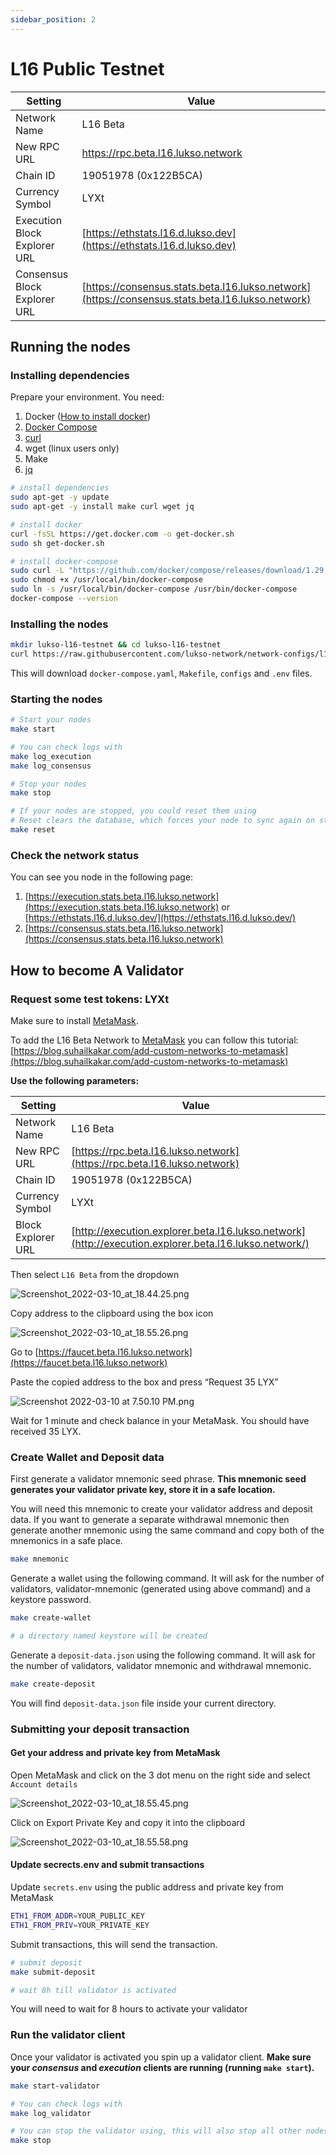 ```yaml
---
sidebar_position: 2
---
```


# L16 Public Testnet

| Setting                      | Value                                                                                                                                                                     |
| ---------------------------- | ------------------------------------------------------------------------------------------------------------------------------------------------------------------------- |
| Network Name                 | L16 Beta                                                                                                                                                                  |
| New RPC URL                  | https://rpc.beta.l16.lukso.network                                                                                                                                        |
| Chain ID                     | 19051978 (0x122B5CA)                                                                                                                                                      |
| Currency Symbol              | LYXt                                                                                                                                                                      |
| Execution Block Explorer URL | [https://ethstats.l16.d.lukso.dev](https://ethstats.l16.d.lukso.dev) |
| Consensus Block Explorer URL | [https://consensus.stats.beta.l16.lukso.network](https://consensus.stats.beta.l16.lukso.network)                                                                          |

## Running the nodes

### Installing dependencies

Prepare your environment. You need:

1. Docker ([How to install docker](https://docs.docker.com/get-docker/))
2. [Docker Compose](https://docs.docker.com/compose/)
3. [curl](https://macappstore.org/curl/)
4. wget (linux users only)
5. Make
6. [jq](https://stedolan.github.io/jq/)

```bash title="Example script for installing docker"
# install dependencies
sudo apt-get -y update
sudo apt-get -y install make curl wget jq

# install docker
curl -fsSL https://get.docker.com -o get-docker.sh
sudo sh get-docker.sh

# install docker-compose
sudo curl -L "https://github.com/docker/compose/releases/download/1.29.2/docker-compose-$(uname -s)-$(uname -m)" -o /usr/local/bin/docker-compose
sudo chmod +x /usr/local/bin/docker-compose
sudo ln -s /usr/local/bin/docker-compose /usr/bin/docker-compose
docker-compose --version
```

### Installing the nodes

```bash
mkdir lukso-l16-testnet && cd lukso-l16-testnet
curl https://raw.githubusercontent.com/lukso-network/network-configs/l16-dev/l16/network_setup_kit/install.sh | bash
```

This will download `docker-compose.yaml`, `Makefile`, `configs` and `.env` files.

### Starting the nodes

```bash
# Start your nodes
make start

# You can check logs with
make log_execution
make log_consensus

# Stop your nodes
make stop

# If your nodes are stopped, you could reset them using
# Reset clears the database, which forces your node to sync again on start
make reset
```

### Check the network status

You can see you node in the following page:

1. [https://execution.stats.beta.l16.lukso.network](https://execution.stats.beta.l16.lukso.network) or [https://ethstats.l16.d.lukso.dev/](https://ethstats.l16.d.lukso.dev/)
2. [https://consensus.stats.beta.l16.lukso.network](https://consensus.stats.beta.l16.lukso.network)

## How to become A Validator

### Request some test tokens: LYXt

Make sure to install [MetaMask](https://metamask.io/).

To add the L16 Beta Network to [MetaMask](https://metamask.io/) you can follow this tutorial: [https://blog.suhailkakar.com/add-custom-networks-to-metamask](https://blog.suhailkakar.com/add-custom-networks-to-metamask)

**Use the following parameters:**

| Setting            | Value                                                                                                 |
| ------------------ | ----------------------------------------------------------------------------------------------------- |
| Network Name       | L16 Beta                                                                                              |
| New RPC URL        | [https://rpc.beta.l16.lukso.network](https://rpc.beta.l16.lukso.network)                              |
| Chain ID           | 19051978 (0x122B5CA)                                                                                  |
| Currency Symbol    | LYXt                                                                                                  |
| Block Explorer URL | [http://execution.explorer.beta.l16.lukso.network](http://execution.explorer.beta.l16.lukso.network/) |

Then select `L16 Beta` from the dropdown

![Screenshot_2022-03-10_at_18.44.25.png](./static/l16/Screenshot_2022-03-10_at_18.44.25.png)

Copy address to the clipboard using the box icon

![Screenshot_2022-03-10_at_18.55.26.png](./static/l16/Screenshot_2022-03-10_at_18.55.26.png)

Go to [https://faucet.beta.l16.lukso.network](https://faucet.beta.l16.lukso.network)

Paste the copied address to the box and press “Request 35 LYX”

![Screenshot 2022-03-10 at 7.50.10 PM.png](./static/l16/Screenshot_2022-03-10_at_7.50.10_PM.png)

Wait for 1 minute and check balance in your MetaMask. You should have received 35 LYX.

### Create Wallet and Deposit data

First generate a validator mnemonic seed phrase. **This mnemonic seed generates your validator private key, store it in a safe location.**

You will need this mnemonic to create your validator address and deposit data. If you want to generate a separate withdrawal mnemonic then generate another mnemonic using the same command and copy both of the mnemonics in a safe place.

```bash
make mnemonic
```

Generate a wallet using the following command. It will ask for the number of validators, validator-mnemonic (generated using above command) and a keystore password.

```bash
make create-wallet

# a directory named keystore will be created
```

Generate a `deposit-data.json` using the following command. It will ask for the number of validators, validator mnemonic and withdrawal mnemonic.

```bash
make create-deposit
```

You will find `deposit-data.json` file inside your current directory.

### Submitting your deposit transaction

#### Get your address and private key from MetaMask

Open MetaMask and click on the 3 dot menu on the right side and select `Account details`

![Screenshot_2022-03-10_at_18.55.45.png](./static/l16/Screenshot_2022-03-10_at_18.55.45.png)

Click on Export Private Key and copy it into the clipboard

![Screenshot_2022-03-10_at_18.55.58.png](./static/l16/Screenshot_2022-03-10_at_18.55.58.png)

#### Update secrects.env and submit transactions

Update `secrets.env` using the public address and private key from MetaMask

```bash
ETH1_FROM_ADDR=YOUR_PUBLIC_KEY
ETH1_FROM_PRIV=YOUR_PRIVATE_KEY
```

Submit transactions, this will send the transaction.

```bash
# submit deposit
make submit-deposit

# wait 8h till validator is activated
```

You will need to wait for 8 hours to activate your validator

### Run the validator client

Once your validator is activated you spin up a validator client. **Make sure your _consensus_ and _execution_ clients are running (running `make start`).**

```bash
make start-validator

# You can check logs with
make log_validator

# You can stop the validator using, this will also stop all other nodes
make stop
```
